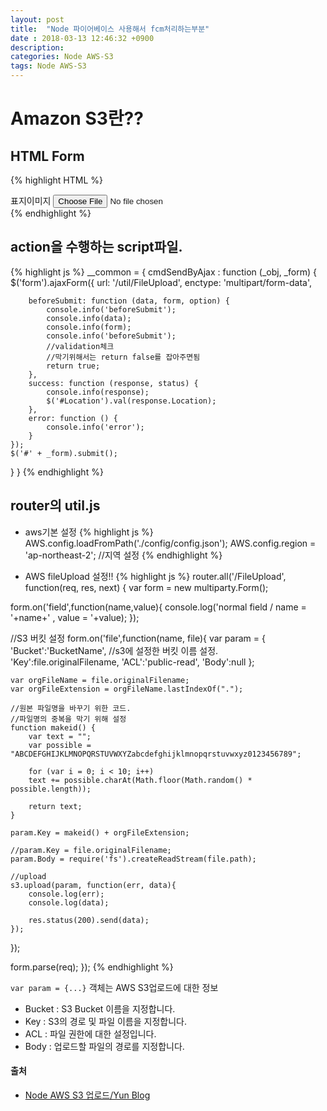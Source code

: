 ```yaml
---
layout: post
title:  "Node 파이어베이스 사용해서 fcm처리하는부분"
date : 2018-03-13 12:46:32 +0900
description: 
categories: Node AWS-S3
tags: Node AWS-S3
---
```


# Amazon S3란??

## HTML Form 
{% highlight HTML %}
<div class="form-group">
    <label for="contents">표지이미지</label>
    <input  type="file" id="img_files" name="img_files" accept="image/*" class="form-control" onchange="__common.cmdSendByAjax(this.id, 'frm');">
    <input type="hidden" id="Key" name="Key" />
    <input type="hidden" id="Location" name="Location" />
</div>
{% endhighlight %}


## action을 수행하는 script파일.
{% highlight js %}
__common = {
    cmdSendByAjax : function (_obj, _form) {
    $('form').ajaxForm({
        url: '/util/FileUpload',
        enctype: 'multipart/form-data',

        beforeSubmit: function (data, form, option) {
            console.info('beforeSubmit');
            console.info(data);
            console.info(form);
            console.info('beforeSubmit');
            //validation체크
            //막기위해서는 return false를 잡아주면됨
            return true;
        },
        success: function (response, status) {
            console.info(response);
            $('#Location').val(response.Location);
        },
        error: function () {
            console.info('error');
        }
    });
    $('#' + _form).submit();
}
}
{% endhighlight %}


## router의 util.js
- aws기본 설정
{% highlight js %}
AWS.config.loadFromPath('./config/config.json');
AWS.config.region = 'ap-northeast-2'; //지역 설정
{% endhighlight %}

- AWS fileUpload 설정!!
{% highlight js %}
router.all('/FileUpload', function(req, res, next) {
var form = new multiparty.Form();

form.on('field',function(name,value){
    console.log('normal field / name = '+name+' , value = '+value);
});

//S3 버킷 설정
form.on('file',function(name, file){
    var param = {
        'Bucket':'BucketName', //s3에 설정한 버킷 이름 설정.
        'Key':file.originalFilename,
        'ACL':'public-read',
        'Body':null
    };

    var orgFileName = file.originalFilename;
    var orgFileExtension = orgFileName.lastIndexOf(".");
    
    //원본 파일명을 바꾸기 위한 코드.
    //파일명의 중복을 막기 위해 설정
    function makeid() {
        var text = "";
        var possible = "ABCDEFGHIJKLMNOPQRSTUVWXYZabcdefghijklmnopqrstuvwxyz0123456789";
        
        for (var i = 0; i < 10; i++)
        text += possible.charAt(Math.floor(Math.random() * possible.length));
        
        return text;
    }

    param.Key = makeid() + orgFileExtension;

    //param.Key = file.originalFilename;
    param.Body = require('fs').createReadStream(file.path);
    
    //upload
    s3.upload(param, function(err, data){
        console.log(err);
        console.log(data);

        res.status(200).send(data);
    });
    
});

form.parse(req);
});
{% endhighlight %}


 `var param = {...}` 객체는 AWS S3업로드에 대한 정보
- Bucket : S3 Bucket 이름을 지정합니다.
- Key : S3의 경로 및 파일 이름을 지정합니다.
- ACL : 파일 권한에 대한 설정입니다.
- Body : 업로드할 파일의 경로를 지정합니다.



#### 출처
- [Node AWS S3 업로드/Yun Blog](https://cheese10yun.github.io/Node-AWS-S3-Upload/)